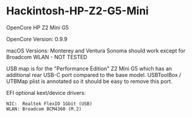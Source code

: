 # Hackintosh-HP-Z2-G5-Mini
OpenCore HP Z2 Mini G5

OpenCore Version:   0.9.9

macOS Versions:     Monterey and Ventura 
                    Sonoma should work except for Broadcom WLAN - NOT TESTED
 
USB map is for the "Performance Edition" Z2 Mini G5 which has an additional rear USB-C port compared to the base model.
USBToolBox / UTBMap plist is annotated so it should be easy to remove this port.

EFI optional kext/device drivers:

    NIC:  Realtek FlexIO 1Gbit (USB)
    WLAN: Broadcom BCM4360 (M.2)
